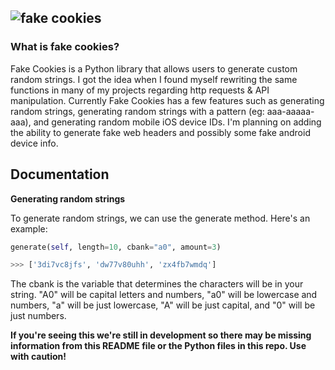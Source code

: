 ![fake cookies](https://i.ibb.co/K9T27WZ/logobig.png)
---
### What is fake cookies?
Fake Cookies is a Python library that allows users to generate custom random strings. I got the idea when I found myself rewriting the same functions in many of my projects regarding http requests & API manipulation. Currently Fake Cookies has a few features such as generating random strings, generating random strings with a pattern (eg: aaa-aaaaa-aaa), and generating random mobile iOS device IDs. I'm planning on adding the ability to generate fake web headers and possibly some fake android device info.

## Documentation

**Generating random strings**

To generate random strings, we can use the generate method. Here's an example:

```Python
generate(self, length=10, cbank="a0", amount=3)

>>> ['3di7vc8jfs', 'dw77v80uhh', 'zx4fb7wmdq']
```

The cbank is the variable that determines the characters will be in your string. "A0" will be capital letters and numbers, "a0" will be lowercase and numbers, "a" will be just lowercase, "A" will be just capital, and "0" will be just numbers.

**If you're seeing this we're still in development so there may be missing information from this README file or the Python files in this repo. Use with caution!**
